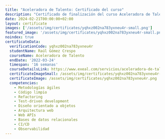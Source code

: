 ```yaml
---
title: "Aceleradora de Talento: Certificado del curso"
description: "Certificado de finalización del curso Aceleradora de Talento para Raúl Gómez Crespo."
date: 2024-02-21T00:00:00+02:00
layout: certificate
images: ['/assets/img/certificates/yqhxz002na783yxneu4r-small.png']
featured_image: '/assets/img/certificates/yqhxz002na783yxneu4r-small.png'
noindex: true
certificateData:
  verificationCode: yqhxz002na783yxneu4r 
  studentName: Raúl Gómez Crespo
  courseName: Aceleradora de Talento
  endDate: '2022-03-24'
  timespan: '16 semanas'
  courseDetailsLink: https://www.exeal.com/servicios/aceleradora-de-talento/
  certificateImageSmall: /assets/img/certificates/yqhxz002na783yxneu4r-small.png
  certificateImage: /assets/img/certificates/yqhxz002na783yxneu4r.png
  competencies:
    - Metodologías ágiles
    - Código limpio
    - Refactoring
    - Test-driven development
    - Diseño orientado a objetos
    - Arquitectura web
    - Web APIs
    - Bases de datos relacionales
    - CI/CD
    - Observabilidad
---
```

